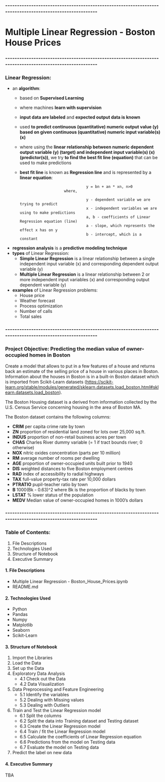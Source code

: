 ### --------------------------------------------------------------------------------------------------------
# Multiple Linear Regression - Boston House Prices
### --------------------------------------------------------------------------------------------------------
### Linear Regression:
- an **algorithm**:
    - based on **Supervised Learning**
    - where machines **learn with supervision**
    - **input data are labeled** and **expected output data is known**
    - used **to predict continuous (quantitative) numeric output value (y) based on given continuous (quantitative) numeric input variable(s) (x)**
    - where using the **linear relationship between numeric dependent output variable (y) (target) and independent input variable(s) (x) (predictor(s))**, we try **to find the best fit line (equation)** that can be used to make predictions
    - **best fit line** is known as **Regression line** and is represented by a **linear equation**:
                                        
                                        y = bn + an * xn, n>0
                              where,

                                        y - dependent variable we are trying to predict
                                        x - independent variables we are using to make predictions
                                        a, b - coefficients of Linear Regression equation (line)
                                        a - slope, which represents the effect x has on y
                                        b - intercept, which is a constant

- **regression analysis** is a **predictive modeling technique**
- **types** of Linear Regression:
  - **Simple Linear Regression** is a linear relationship between a single independent input variable (x) and corresponding dependent output variable (y)
  - **Multiple Linear Regression** is a linear relationship between 2 or more independent input variables (x) and corresponding output dependent variable (y)
- **examples** of Linear Regression problems:
  - House price
  - Weather forecast
  - Process optimization
  - Number of calls
  - Total sales
### --------------------------------------------------------------------------------------------------------
### Project Objective: Predicting the median value of owner-occupied homes in Boston
Create a model that allows to put in a few features of a house and returns back an estimate of the selling price of a house in various places in Boston. Information about the houses in Boston is in a built-in Boston dataset which is imported from Scikit-Learn datasets (https://scikit-learn.org/stable/modules/generated/sklearn.datasets.load_boston.html#sklearn.datasets.load_boston).

The Boston Housing dataset is a derived from information collected by the U.S. Census Service concerning housing in the area of Boston MA.

The Boston dataset contains the following columns:
- **CRIM** per capita crime rate by town
- **ZN** proportion of residential land zoned for lots over 25,000 sq.ft.
- **INDUS** proportion of non-retail business acres per town
- **CHAS** Charles River dummy variable (= 1 if tract bounds river; 0 otherwise)
- **NOX** nitric oxides concentration (parts per 10 million)
- **RM** average number of rooms per dwelling
- **AGE** proportion of owner-occupied units built prior to 1940
- **DIS** weighted distances to five Boston employment centres
- **RAD** index of accessibility to radial highways
- **TAX** full-value property-tax rate per 10,000 dollars
- **PTRATIO** pupil-teacher ratio by town
- **B** 1000(Bk - 0.63)^2 where Bk is the proportion of blacks by town
- **LSTAT** % lower status of the population
- **MEDV** Median value of owner-occupied homes in 1000’s dollars

### --------------------------------------------------------------------------------------------------------
### Table of Contents:
1. File Descriptions
2. Technologies Used
3. Structure of Notebook
4. Executive Summary

#### 1. File Descriptions
- Multiple Linear Regression - Boston_House_Prices.ipynb
- README.md

#### 2. Technologies Used
- Python
- Pandas
- Numpy
- Matplotlib
- Seaborn
- Scikit-Learn

#### 3. Structure of Notebook
1. Import the Libraries
2. Load the Data
3. Set up the Data
4. Exploratory Data Analysis
    - 4.1 Check out the Data
    - 4.2 Data Visualization
5. Data Preprocessing and Feature Engineering
    - 5.1 Identify the variables
    - 5.2 Dealing with Missing values
    - 5.3 Dealing with Outliers
6. Train and Test the Linear Regression model
    - 6.1 Split the columns
    - 6.2 Split the data into Training dataset and Testing dataset
    - 6.3 Create the Linear Regression model
    - 6.4 Train / fit the Linear Regression model
    - 6.5 Calculate the coefficients of Linear Regression equation
    - 6.6 Predictions from the model on Testing data
    - 6.7 Evaluate the model on Testing data
7. Predict the label on new data

#### 4. Executive Summary
TBA
